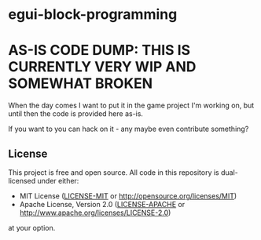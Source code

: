 # egui-block-programming

# AS-IS CODE DUMP: THIS IS CURRENTLY VERY WIP AND SOMEWHAT BROKEN

When the day comes I want to put it in the game project I'm working on,
but until then the code is provided here as-is.

If you want to you can hack on it - any maybe even contribute something?

## License

This project is free and open source. All code in this repository is dual-licensed under either:

- MIT License ([LICENSE-MIT](/LICENSE-MIT) or <http://opensource.org/licenses/MIT>)
- Apache License, Version 2.0 ([LICENSE-APACHE](/LICENSE-APACHE) or <http://www.apache.org/licenses/LICENSE-2.0>)

at your option.
